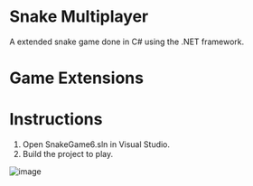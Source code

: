 # Snake Multiplayer
A extended snake game done in C# using the .NET framework.

# Game Extensions

# Instructions
1. Open SnakeGame6.sln in Visual Studio.
2. Build the project to play.

![image](https://github.com/user-attachments/assets/edd3b059-bf3c-4b1c-b249-06876ec950e0)

